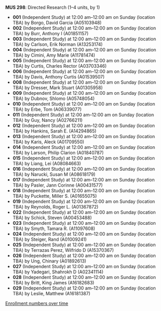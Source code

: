 **MUS 298**: Directed Research (1–4 units, by 1)

- **001** (Independent Study) at 12:00 am–12:00 am on Sunday (location TBA) by Borgo, David Garcia (A05103948)
- **002** (Independent Study) at 12:00 am–12:00 am on Sunday (location TBA) by Burr, Anthony I (A01851157)
- **003** (Independent Study) at 12:00 am–12:00 am on Sunday (location TBA) by Carlson, Erik Norman (A13253174)
- **004** (Independent Study) at 12:00 am–12:00 am on Sunday (location TBA) by Cimini, Amy Marie (A11781474)
- **005** (Independent Study) at 12:00 am–12:00 am on Sunday (location TBA) by Curtis, Charles Rector (A03703346)
- **006** (Independent Study) at 12:00 am–12:00 am on Sunday (location TBA) by Davis, Anthony Curtis (A01539507)
- **008** (Independent Study) at 12:00 am–12:00 am on Sunday (location TBA) by Dresser, Mark Stuart (A01305958)
- **009** (Independent Study) at 12:00 am–12:00 am on Sunday (location TBA) by Dubnov, Shlomo (A05748054)
- **010** (Independent Study) at 12:00 am–12:00 am on Sunday (location TBA) by Erbe, Tom (A06339077)
- **011** (Independent Study) at 12:00 am–12:00 am on Sunday (location TBA) by Guy, Nancy (A02766211)
- **012** (Independent Study) at 12:00 am–12:00 am on Sunday (location TBA) by Hankins, Sarah E. (A14294865)
- **013** (Independent Study) at 12:00 am–12:00 am on Sunday (location TBA) by Karis, Aleck (A01709550)
- **014** (Independent Study) at 12:00 am–12:00 am on Sunday (location TBA) by Larson, Philip Clarion (A01840787)
- **015** (Independent Study) at 12:00 am–12:00 am on Sunday (location TBA) by Liang, Lei (A08084663)
- **016** (Independent Study) at 12:00 am–12:00 am on Sunday (location TBA) by Narucki, Susan M (A08618179)
- **017** (Independent Study) at 12:00 am–12:00 am on Sunday (location TBA) by Pasler, Jann Corinne (A00431577)
- **018** (Independent Study) at 12:00 am–12:00 am on Sunday (location TBA) by Puckette, Miller S. (A01655075)
- **019** (Independent Study) at 12:00 am–12:00 am on Sunday (location TBA) by Reynolds, Roger L. (A01367872)
- **022** (Independent Study) at 12:00 am–12:00 am on Sunday (location TBA) by Schick, Steven (A00453488)
- **023** (Independent Study) at 12:00 am–12:00 am on Sunday (location TBA) by Smyth, Tamara R. (A11097608)
- **024** (Independent Study) at 12:00 am–12:00 am on Sunday (location TBA) by Steiger, Rand (A01009241)
- **025** (Independent Study) at 12:00 am–12:00 am on Sunday (location TBA) by Terrazas Perez, Wilfrido D (A15370367)
- **026** (Independent Study) at 12:00 am–12:00 am on Sunday (location TBA) by Ung, Chinary (A01892613)
- **027** (Independent Study) at 12:00 am–12:00 am on Sunday (location TBA) by Yadegari, Shahrokh D (A02341114)
- **028** (Independent Study) at 12:00 am–12:00 am on Sunday (location TBA) by Britt, King James (A16182683)
- **029** (Independent Study) at 12:00 am–12:00 am on Sunday (location TBA) by Leslie, Matthew (A16181387)

[Enrollment numbers over time](./MUS298.tsv)

